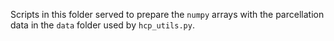 Scripts in this folder served to prepare the `numpy` arrays with the parcellation data in the `data` folder used by `hcp_utils.py`.

